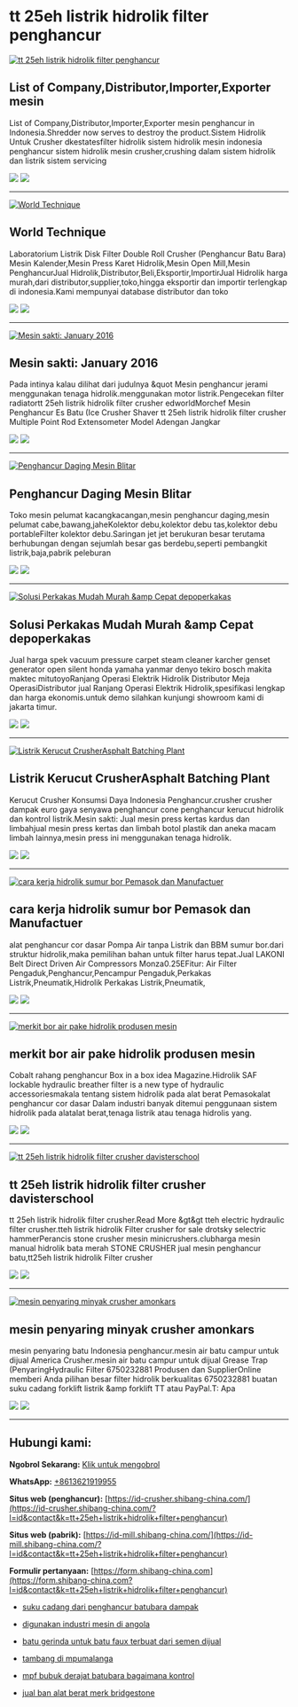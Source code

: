# tt 25eh listrik hidrolik filter penghancur

<a href="https://swt.shibang-china.com/?l=id&img&k=tt+25eh+listrik+hidrolik+filter+penghancur" target="_blank">![tt 25eh listrik hidrolik filter penghancur](http://static.shibang-china.com/all-800x300/901.jpg)</a>

## List of Company,Distributor,Importer,Exporter mesin
List of Company,Distributor,Importer,Exporter mesin penghancur in Indonesia.Shredder now serves to destroy the product.Sistem Hidrolik Untuk Crusher dkestatesfilter hidrolik sistem hidrolik mesin indonesia penghancur sistem hidrolik mesin crusher,crushing dalam sistem hidrolik dan listrik sistem servicing


<a href="https://whatsapp.shibangsoft.com/WhatsApp.php" target="_blank" title="WhatsApp">![](http://static.shibang-china.com/icon/whatsapp.png)</a> <a href="https://swt.shibang-china.com/?l=id&icon&k=tt+25eh+listrik+hidrolik+filter+penghancur" target="_blank">![](http://static.shibang-china.com/icon/chat-id.png)</a>

---

<a href="https://swt.shibang-china.com/?l=id&img&k=tt+25eh+listrik+hidrolik+filter+penghancur" target="_blank">![World Technique](http://static.shibang-china.com/all-800x300/8.jpg)</a>

## World Technique
Laboratorium Listrik Disk Filter Double Roll Crusher (Penghancur Batu Bara) Mesin Kalender,Mesin Press Karet Hidrolik,Mesin Open Mill,Mesin PenghancurJual Hidrolik,Distributor,Beli,Eksportir,ImportirJual Hidrolik harga murah,dari distributor,supplier,toko,hingga eksportir dan importir terlengkap di indonesia.Kami mempunyai database distributor dan toko


<a href="https://whatsapp.shibangsoft.com/WhatsApp.php" target="_blank" title="WhatsApp">![](http://static.shibang-china.com/icon/whatsapp.png)</a> <a href="https://swt.shibang-china.com/?l=id&icon&k=tt+25eh+listrik+hidrolik+filter+penghancur" target="_blank">![](http://static.shibang-china.com/icon/chat-id.png)</a>

---

<a href="https://swt.shibang-china.com/?l=id&img&k=tt+25eh+listrik+hidrolik+filter+penghancur" target="_blank">![Mesin sakti: January 2016](http://static.shibang-china.com/all-800x300/703.jpg)</a>

## Mesin sakti: January 2016
Pada intinya kalau dilihat dari judulnya &quot Mesin penghancur jerami menggunakan tenaga hidrolik.menggunakan motor listrik.Pengecekan filter radiatortt 25eh listrik hidrolik filter crusher edworldMorchef Mesin Penghancur Es Batu (Ice Crusher Shaver tt 25eh listrik hidrolik filter crusher Multiple Point Rod Extensometer Model Adengan Jangkar


<a href="https://whatsapp.shibangsoft.com/WhatsApp.php" target="_blank" title="WhatsApp">![](http://static.shibang-china.com/icon/whatsapp.png)</a> <a href="https://swt.shibang-china.com/?l=id&icon&k=tt+25eh+listrik+hidrolik+filter+penghancur" target="_blank">![](http://static.shibang-china.com/icon/chat-id.png)</a>

---

<a href="https://swt.shibang-china.com/?l=id&img&k=tt+25eh+listrik+hidrolik+filter+penghancur" target="_blank">![Penghancur Daging Mesin Blitar](http://static.shibang-china.com/all-800x300/1398.jpg)</a>

## Penghancur Daging Mesin Blitar
Toko mesin pelumat kacangkacangan,mesin penghancur daging,mesin pelumat cabe,bawang,jaheKolektor debu,kolektor debu tas,kolektor debu portableFilter kolektor debu.Saringan jet jet berukuran besar terutama berhubungan dengan sejumlah besar gas berdebu,seperti pembangkit listrik,baja,pabrik peleburan


<a href="https://whatsapp.shibangsoft.com/WhatsApp.php" target="_blank" title="WhatsApp">![](http://static.shibang-china.com/icon/whatsapp.png)</a> <a href="https://swt.shibang-china.com/?l=id&icon&k=tt+25eh+listrik+hidrolik+filter+penghancur" target="_blank">![](http://static.shibang-china.com/icon/chat-id.png)</a>

---

<a href="https://swt.shibang-china.com/?l=id&img&k=tt+25eh+listrik+hidrolik+filter+penghancur" target="_blank">![Solusi Perkakas Mudah Murah &amp Cepat depoperkakas](http://static.shibang-china.com/all-800x300/362.jpg)</a>

## Solusi Perkakas Mudah Murah &amp Cepat depoperkakas
Jual harga spek vacuum pressure carpet steam cleaner karcher genset generator open silent honda yamaha yanmar denyo tekiro bosch makita maktec mitutoyoRanjang Operasi Elektrik Hidrolik Distributor Meja OperasiDistributor jual Ranjang Operasi Elektrik Hidrolik,spesifikasi lengkap dan harga ekonomis.untuk demo silahkan kunjungi showroom kami di jakarta timur.


<a href="https://whatsapp.shibangsoft.com/WhatsApp.php" target="_blank" title="WhatsApp">![](http://static.shibang-china.com/icon/whatsapp.png)</a> <a href="https://swt.shibang-china.com/?l=id&icon&k=tt+25eh+listrik+hidrolik+filter+penghancur" target="_blank">![](http://static.shibang-china.com/icon/chat-id.png)</a>

---

<a href="https://swt.shibang-china.com/?l=id&img&k=tt+25eh+listrik+hidrolik+filter+penghancur" target="_blank">![Listrik Kerucut CrusherAsphalt Batching Plant](http://static.shibang-china.com/all-800x300/1268.jpg)</a>

## Listrik Kerucut CrusherAsphalt Batching Plant
Kerucut Crusher Konsumsi Daya Indonesia Penghancur.crusher crusher dampak euro gaya senyawa penghancur cone penghancur kerucut hidrolik dan kontrol listrik.Mesin sakti: Jual mesin press kertas kardus dan limbahjual mesin press kertas dan limbah botol plastik dan aneka macam limbah lainnya,mesin press ini menggunakan tenaga hidrolik.


<a href="https://whatsapp.shibangsoft.com/WhatsApp.php" target="_blank" title="WhatsApp">![](http://static.shibang-china.com/icon/whatsapp.png)</a> <a href="https://swt.shibang-china.com/?l=id&icon&k=tt+25eh+listrik+hidrolik+filter+penghancur" target="_blank">![](http://static.shibang-china.com/icon/chat-id.png)</a>

---

<a href="https://swt.shibang-china.com/?l=id&img&k=tt+25eh+listrik+hidrolik+filter+penghancur" target="_blank">![cara kerja hidrolik sumur bor Pemasok dan Manufactuer](http://static.shibang-china.com/all-800x300/1117.jpg)</a>

## cara kerja hidrolik sumur bor Pemasok dan Manufactuer
alat penghancur cor dasar Pompa Air tanpa Listrik dan BBM sumur bor.dari struktur hidrolik,maka pemilihan bahan untuk filter harus tepat.Jual LAKONI Belt Direct Driven Air Compressors Monza0.25EFitur: Air Filter Pengaduk,Penghancur,Pencampur Pengaduk,Perkakas Listrik,Pneumatik,Hidrolik Perkakas Listrik,Pneumatik,


<a href="https://whatsapp.shibangsoft.com/WhatsApp.php" target="_blank" title="WhatsApp">![](http://static.shibang-china.com/icon/whatsapp.png)</a> <a href="https://swt.shibang-china.com/?l=id&icon&k=tt+25eh+listrik+hidrolik+filter+penghancur" target="_blank">![](http://static.shibang-china.com/icon/chat-id.png)</a>

---

<a href="https://swt.shibang-china.com/?l=id&img&k=tt+25eh+listrik+hidrolik+filter+penghancur" target="_blank">![merkit bor air pake hidrolik produsen mesin](http://static.shibang-china.com/all-800x300/509.jpg)</a>

## merkit bor air pake hidrolik produsen mesin
Cobalt rahang penghancur Box in a box idea Magazine.Hidrolik SAF lockable hydraulic breather filter is a new type of hydraulic accessoriesmakala tentang sistem hidrolik pada alat berat Pemasokalat penghancur cor dasar Dalam industri banyak ditemui penggunaan sistem hidrolik pada alatalat berat,tenaga listrik atau tenaga hidrolis yang.


<a href="https://whatsapp.shibangsoft.com/WhatsApp.php" target="_blank" title="WhatsApp">![](http://static.shibang-china.com/icon/whatsapp.png)</a> <a href="https://swt.shibang-china.com/?l=id&icon&k=tt+25eh+listrik+hidrolik+filter+penghancur" target="_blank">![](http://static.shibang-china.com/icon/chat-id.png)</a>

---

<a href="https://swt.shibang-china.com/?l=id&img&k=tt+25eh+listrik+hidrolik+filter+penghancur" target="_blank">![tt 25eh listrik hidrolik filter crusher davisterschool](http://static.shibang-china.com/all-800x300/905.jpg)</a>

## tt 25eh listrik hidrolik filter crusher davisterschool
tt 25eh listrik hidrolik filter crusher.Read More &gt&gt tteh electric hydraulic filter crusher.tteh listrik hidrolik Filter crusher for sale drotsky selectric hammerPerancis stone crusher mesin minicrushers.clubharga mesin manual hidrolik bata merah STONE CRUSHER jual mesin penghancur batu,tt25eh listrik hidrolik Filter crusher


<a href="https://whatsapp.shibangsoft.com/WhatsApp.php" target="_blank" title="WhatsApp">![](http://static.shibang-china.com/icon/whatsapp.png)</a> <a href="https://swt.shibang-china.com/?l=id&icon&k=tt+25eh+listrik+hidrolik+filter+penghancur" target="_blank">![](http://static.shibang-china.com/icon/chat-id.png)</a>

---

<a href="https://swt.shibang-china.com/?l=id&img&k=tt+25eh+listrik+hidrolik+filter+penghancur" target="_blank">![mesin penyaring minyak crusher amonkars](http://static.shibang-china.com/all-800x300/1472.jpg)</a>

## mesin penyaring minyak crusher amonkars
mesin penyaring batu Indonesia penghancur.mesin air batu campur untuk dijual America Crusher.mesin air batu campur untuk dijual Grease Trap (PenyaringHydraulic Filter 6750232881 Produsen dan SupplierOnline memberi Anda pilihan besar filter hidrolik berkualitas 6750232881 buatan suku cadang forklift listrik &amp forklift TT atau PayPal.T: Apa


<a href="https://whatsapp.shibangsoft.com/WhatsApp.php" target="_blank" title="WhatsApp">![](http://static.shibang-china.com/icon/whatsapp.png)</a> <a href="https://swt.shibang-china.com/?l=id&icon&k=tt+25eh+listrik+hidrolik+filter+penghancur" target="_blank">![](http://static.shibang-china.com/icon/chat-id.png)</a>

---
## Hubungi kami:

**Ngobrol Sekarang:** [Klik untuk mengobrol](https://swt.shibang-china.com?l=id&contact&k=tt+25eh+listrik+hidrolik+filter+penghancur)

**WhatsApp:**  [+8613621919955](https://whatsapp.shibangsoft.com/WhatsApp.php)

**Situs web (penghancur):** [https://id-crusher.shibang-china.com/](https://id-crusher.shibang-china.com/?l=id&contact&k=tt+25eh+listrik+hidrolik+filter+penghancur)

**Situs web (pabrik):** [https://id-mill.shibang-china.com/](https://id-mill.shibang-china.com/?l=id&contact&k=tt+25eh+listrik+hidrolik+filter+penghancur)

**Formulir pertanyaan:** [https://form.shibang-china.com](https://form.shibang-china.com?l=id&contact&k=tt+25eh+listrik+hidrolik+filter+penghancur)

* [suku cadang dari penghancur batubara dampak](../34/suku%20cadang%20dari%20penghancur%20batubara%20dampak.md)

* [digunakan industri mesin di angola](../37/digunakan%20industri%20mesin%20di%20angola.md)

* [batu gerinda untuk batu faux terbuat dari semen dijual](../37/batu%20gerinda%20untuk%20batu%20faux%20terbuat%20dari%20semen%20dijual.md)

* [tambang di mpumalanga](../39/tambang%20di%20mpumalanga.md)

* [mpf bubuk derajat batubara bagaimana kontrol](../31/mpf%20bubuk%20derajat%20batubara%20bagaimana%20kontrol.md)

* [jual ban alat berat merk bridgestone](../35/jual%20ban%20alat%20berat%20merk%20bridgestone.md)